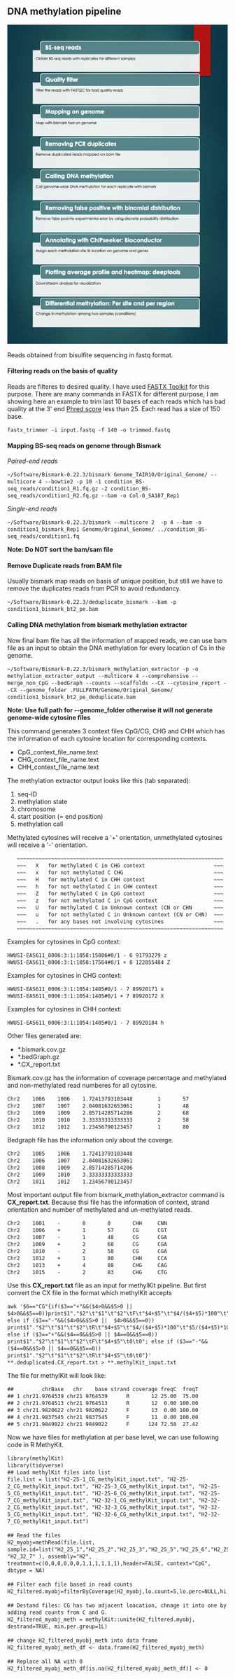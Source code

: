 ## DNA methylation pipeline

![alt text](https://github.com/kashiff007/Codes-for-Methylation-Analysis/blob/master/DNA_methylation_pipeline.png)

Reads obtained from bisulfite sequencing in fastq format.

#### Filtering reads on the basis of quality
Reads are filteres to desired quality. I have used [FASTX Toolkit](http://hannonlab.cshl.edu/fastx_toolkit/commandline.html) for this purpose. There are many commands in FASTX for different purpose, I am showing here an example to trim last 10 bases of each reads which has bad quality at the 3' end [Phred score](https://en.wikipedia.org/wiki/Phred_quality_score#:~:text=A%20Phred%20quality%20score%20is,in%20the%20Human%20Genome%20Project) less than 25. Each read has a size of 150 base.

```{r, engine='bash', count_lines}
fastx_trimmer -i input.fastq -f 140 -o trimmed.fastq
```
#### Mapping BS-seq reads on genome through Bismark

*Paired-end reads*
```{r, engine='bash', count_lines}
~/Software/Bismark-0.22.3/bismark Genome_TAIR10/Original_Genome/ --multicore 4 --bowtie2 -p 10 -1 condition_BS-seq_reads/condition1_R1.fq.gz -2 condition_BS-seq_reads/condition1_R2.fq.gz --bam -o Col-0_SA187_Rep1
```
*Single-end reads*
```{r, engine='bash', count_lines}
~/Software/Bismark-0.22.3/bismark --multicore 2  -p 4 --bam -o condition1_bismark_Rep1 Genome/Original_Genome/ ../condition_BS-seq_reads/condition1.fq
```

**Note: Do NOT sort the bam/sam file** 

#### Remove Duplicate reads from BAM file

Usually bismark map reads on basis of unique position, but still we have to remove the duplicates reads from PCR to avoid redundancy.
```{r, engine='bash', count_lines}
~/Software/Bismark-0.22.3/deduplicate_bismark --bam -p condition1_bismark_bt2_pe.bam
```

#### Calling DNA methylation from bismark methylation extractor

Now final bam file has all the information of mapped reads, we can use bam file as an input to obtain the DNA methylation for every location of Cs in the genome. 
```{r, engine='bash', count_lines}
~/Software/Bismark-0.22.3/bismark_methylation_extractor -p -o methylation_extractor_output --multicore 4 --comprehensive --merge_non_CpG --bedGraph --counts --scaffolds --CX --cytosine_report --CX --genome_folder .FULLPATH/Genome/Original_Genome/ condition1_bismark_bt2_pe_deduplicate.bam
```
**Note: Use full path for --genome_folder otherwise it will not generate genome-wide cytosine files**

This command generates 3 context files CpG/CG, CHG and CHH which has the information of each cytosine location for corresponding contexts. 
- CpG_context_file_name.text
- CHG_context_file_name.text
- CHH_context_file_name.text

The methylation extractor output looks like this (tab separated):
1. seq-ID
2. methylation state
3. chromosome
4. start position (= end position)
5. methylation call

Methylated cytosines will receive a '+' orientation, unmethylated cytosines will receive a '-'
orientation. 

       ~~~~~~~~~~~~~~~~~~~~~~~~~~~~~~~~~~~~~~~~~~~~~~~~~~~~~~~~~~~~~~~~~~
       ~~~   X   for methylated C in CHG context                      ~~~
       ~~~   x   for not methylated C CHG                             ~~~
       ~~~   H   for methylated C in CHH context                      ~~~
       ~~~   h   for not methylated C in CHH context                  ~~~
       ~~~   Z   for methylated C in CpG context                      ~~~
       ~~~   z   for not methylated C in CpG context                  ~~~
       ~~~   U   for methylated C in Unknown context (CN or CHN       ~~~
       ~~~   u   for not methylated C in Unknown context (CN or CHN)  ~~~
       ~~~   .   for any bases not involving cytosines                ~~~
       ~~~~~~~~~~~~~~~~~~~~~~~~~~~~~~~~~~~~~~~~~~~~~~~~~~~~~~~~~~~~~~~~~~


Examples for cytosines in CpG context:
```
HWUSI-EAS611_0006:3:1:1058:15806#0/1 - 6 91793279 z
HWUSI-EAS611_0006:3:1:1058:17564#0/1 + 8 122855484 Z
```
Examples for cytosines in CHG context:
```
HWUSI-EAS611_0006:3:1:1054:1405#0/1 - 7 89920171 x
HWUSI-EAS611_0006:3:1:1054:1405#0/1 + 7 89920172 X
```
Examples for cytosines in CHH context:
```
HWUSI-EAS611_0006:3:1:1054:1405#0/1 - 7 89920184 h 
```

Other files generated are:
* *.bismark.cov.gz
* *.bedGraph.gz
* *.CX_report.txt

Bismark.cov.gz has the information of coverage percentage and methylated and non-methylated read numberes for all cytosine.
```
Chr2    1006    1006    1.72413793103448        1       57
Chr2    1007    1007    2.04081632653061        1       48
Chr2    1009    1009    2.85714285714286        2       68
Chr2    1010    1010    3.33333333333333        2       58
Chr2    1012    1012    1.23456790123457        1       80
```
Bedgraph file has the information only about the coverge.
```
Chr2    1005    1006    1.72413793103448
Chr2    1006    1007    2.04081632653061
Chr2    1008    1009    2.85714285714286
Chr2    1009    1010    3.33333333333333
Chr2    1011    1012    1.23456790123457
```
Most important output file from bismark_methylation_extractor command is **CX_report.txt**. Because thsi file has the information of context, strand orientation and number of methylated and un-methylated reads.
```
Chr2    1001    -       0       0       CHH     CNN
Chr2    1006    +       1       57      CG      CGT
Chr2    1007    -       1       48      CG      CGA
Chr2    1009    +       2       68      CG      CGA
Chr2    1010    -       2       58      CG      CGA
Chr2    1012    +       1       80      CHH     CCA
Chr2    1013    +       4       88      CHG     CAG
Chr2    1015    -       2       83      CHG     CTG
```

Use this **CX_report.txt** file as an input for methylKit pipeline. But first convert the CX file in the format which methylKit accepts
```
awk '$6=="CG"{if($3=="+"&&($4>0&&$5>0 || $4>0&&$5==0))print$1"."$2"\t"$1"\t"$2"\tF\t"$4+$5"\t"$4/($4+$5)*100"\t"$5/($4+$5)*100; else if ($3=="-"&&($4>0&&$5>0 ||  $4>0&&$5==0)) print$1"."$2"\t"$1"\t"$2"\tR\t"$4+$5"\t"$4/($4+$5)*100"\t"$5/($4+$5)*100; else if ($3=="+"&&($4==0&&$5>0 || $4==0&&$5==0)) print$1"."$2"\t"$1"\t"$2"\tF\t"$4+$5"\t0\t0"; else if ($3=="-"&&($4==0&&$5>0 || $4==0&&$5==0)) print$1"."$2"\t"$1"\t"$2"\tR\t"$4+$5"\t0\t0"}' **.deduplicated.CX_report.txt > **.methylKit_input.txt 
```

The file for methylKit will look like:
```
##         chrBase   chr    base strand coverage freqC  freqT
## 1 chr21.9764539 chr21 9764539      R       12 25.00  75.00
## 2 chr21.9764513 chr21 9764513      R       12  0.00 100.00
## 3 chr21.9820622 chr21 9820622      F       13  0.00 100.00
## 4 chr21.9837545 chr21 9837545      F       11  0.00 100.00
## 5 chr21.9849022 chr21 9849022      F      124 72.58  27.42
```

Now we have files for methylation at per base level, we can use following code in R MethyKit.

```
library(methylKit)
library(tidyverse)
## Load methylKit files into list
file.list = list("H2-25-1_CG_methylKit_input.txt", "H2-25-2_CG_methylKit_input.txt", "H2-25-3_CG_methylKit_input.txt", "H2-25-5_CG_methylKit_input.txt", "H2-25-6_CG_methylKit_input.txt", "H2-25-7_CG_methylKit_input.txt", "H2-32-1_CG_methylKit_input.txt", "H2-32-2_CG_methylKit_input.txt", "H2-32-3_CG_methylKit_input.txt", "H2-32-5_CG_methylKit_input.txt", "H2-32-6_CG_methylKit_input.txt", "H2-32-7_CG_methylKit_input.txt")

## Read the files
H2_myobj=methRead(file.list, sample.id=list("H2_25_1","H2_25_2","H2_25_3","H2_25_5","H2_25_6","H2_25_7","H2_32_1","H2_32_2","H2_32_3","H2_32_5","H2_32_6", "H2_32_7" ), assembly="H2", treatment=c(0,0,0,0,0,0,1,1,1,1,1,1),header=FALSE, context="CpG", dbtype = NA)

## Filter each file based in read counts
H2_filtered.myobj=filterByCoverage(H2_myobj,lo.count=5,lo.perc=NULL,hi.count=NULL)

## Destand files: CG has two adjacent loacation, chnage it into one by adding read counts from C and G.
H2_filtered_myobj_meth = methylKit::unite(H2_filtered.myobj, destrand=TRUE, min.per.group=1L)

## change H2_filtered_myobj_meth into data frame
H2_filtered_myobj_meth_df <- data.frame(H2_filtered_myobj_meth)

## Replace all NA with 0
H2_filtered_myobj_meth_df[is.na(H2_filtered_myobj_meth_df)] <- 0

```

